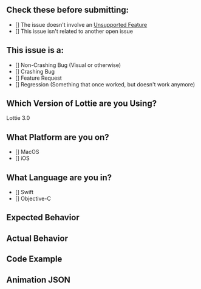 <!--
## Lottie-iOS Issue
Hello! Sorry you're having an Issue! Please help us make Lottie better by filling everything below out with as much information as you can, so we can try to reproduce and fix the issue!
-->

## Check these before submitting:
- [] The issue doesn't involve an [Unsupported Feature](https://github.com/airbnb/lottie-ios/blob/master/README.md#supported-after-effects-features)
- [] This issue isn't related to another open issue

## This issue is a:
- [] Non-Crashing Bug (Visual or otherwise)
- [] Crashing Bug
- [] Feature Request
- [] Regression (Something that once worked, but doesn't work anymore)

## Which Version of Lottie are you Using?

Lottie 3.0

## What Platform are you on? 
<!-- (Specify Platform Version) -->
- [] MacOS
- [] iOS

## What Language are you in?
- [] Swift
- [] Objective-C

## Expected Behavior 
<!-- Screenshots encouraged -->

## Actual Behavior
<!-- Screenshots encouraged -->

## Code Example

## Animation JSON
<!-- Adding the animation JSON helps us debug the issue faster!  If you don't want to publicly share the Animation, please email me brandon@withrow.io -->
